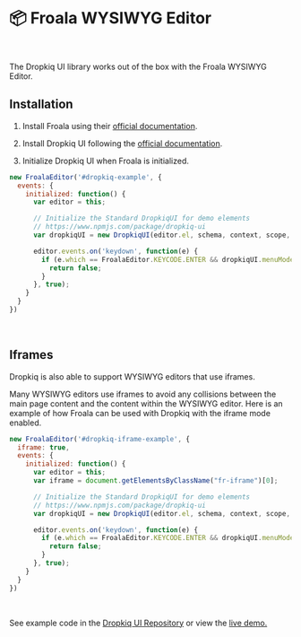 # 📦 Froala WYSIWYG Editor

&nbsp;

The Dropkiq UI library works out of the box with the Froala WYSIWYG Editor.

## Installation

1. Install Froala using their [official documentation](https://froala.com/wysiwyg-editor/docs/overview/).

2. Install Dropkiq UI following the [official documentation](dropkiq-ui.md).

3. Initialize Dropkiq UI when Froala is initialized.

```javascript
new FroalaEditor('#dropkiq-example', {
  events: {
    initialized: function() {
      var editor = this;

      // Initialize the Standard DropkiqUI for demo elements
      // https://www.npmjs.com/package/dropkiq-ui
      var dropkiqUI = new DropkiqUI(editor.el, schema, context, scope, "");

      editor.events.on('keydown', function(e) {
        if (e.which == FroalaEditor.KEYCODE.ENTER && dropkiqUI.menuMode) {
          return false;
        }
      }, true);
    }
  }
})
```
&nbsp;

## Iframes

Dropkiq is also able to support WYSIWYG editors that use iframes.

Many WYSIWYG editors use iframes to avoid any collisions between the main page content and the content within the WYSIWYG editor. Here is an example of how Froala can be used with Dropkiq with the iframe mode enabled.

```javascript
new FroalaEditor('#dropkiq-iframe-example', {
  iframe: true,
  events: {
    initialized: function() {
      var editor = this;
      var iframe = document.getElementsByClassName("fr-iframe")[0];

      // Initialize the Standard DropkiqUI for demo elements
      // https://www.npmjs.com/package/dropkiq-ui
      var dropkiqUI = new DropkiqUI(editor.el, schema, context, scope, gon.licenseKey, {iframe: iframe});

      editor.events.on('keydown', function(e) {
        if (e.which == FroalaEditor.KEYCODE.ENTER && dropkiqUI.menuMode) {
          return false;
        }
      }, true);
    }
  }
})
```

&nbsp;

See example code in the [Dropkiq UI Repository](https://github.com/akdarrah/dropkiq-ui/blob/master/demo/froala.html) or view the [live demo.](https://app.dropkiq.com/demos/froala)
